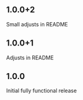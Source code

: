 ## 1.0.0+2

Small adjusts in README

## 1.0.0+1

Adjusts in README

## 1.0.0

Initial fully functional release

